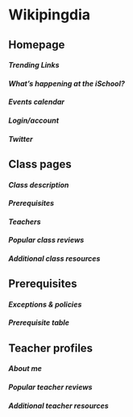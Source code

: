 # **Wikipingdia**
## Homepage

#### *Trending Links*

#### *What’s happening at the iSchool?*

#### *Events calendar*

#### *Login/account*

#### *Twitter*

## Class pages

#### *Class description*

#### *Prerequisites*

#### *Teachers*

#### *Popular class reviews*

#### *Additional class resources*

## Prerequisites

#### *Exceptions & policies*

#### *Prerequisite table*

## Teacher profiles

#### *About me*

#### *Popular teacher reviews*

#### *Additional teacher resources*

